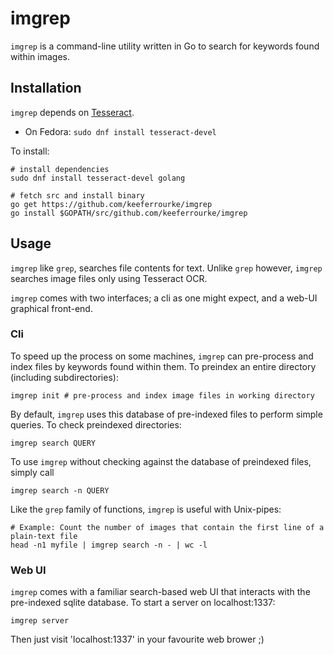 # imgrep

`imgrep` is a command-line utility written in Go to search for keywords
found within images.

## Installation

`imgrep` depends on
[Tesseract](https://github.com/tesseract-ocr/tesseract).
  * On Fedora: `sudo dnf install tesseract-devel`

To install:
```
# install dependencies
sudo dnf install tesseract-devel golang

# fetch src and install binary
go get https://github.com/keeferrourke/imgrep
go install $GOPATH/src/github.com/keeferrourke/imgrep

```

## Usage
`imgrep` like `grep`, searches file contents for text. Unlike `grep`
however, `imgrep` searches image files only using Tesseract OCR.

`imgrep` comes with two interfaces; a cli as one might expect, and a
web-UI graphical front-end.

### Cli
To speed up the process on some machines, `imgrep` can pre-process and
index files by keywords found within them. To preindex an entire
directory (including subdirectories):
```
imgrep init # pre-process and index image files in working directory
```

By default, `imgrep` uses this database of pre-indexed files to perform
simple queries. To check preindexed directories:
```
imgrep search QUERY
```

To use `imgrep` without checking against the database of preindexed
files, simply call
```
imgrep search -n QUERY
```

Like the `grep` family of functions, `imgrep` is useful with Unix-pipes:
```
# Example: Count the number of images that contain the first line of a
plain-text file
head -n1 myfile | imgrep search -n - | wc -l
```

### Web UI
`imgrep` comes with a familiar search-based web UI that interacts with
the pre-indexed sqlite database. To start a server on localhost:1337:

```
imgrep server
```
Then just visit 'localhost:1337' in your favourite web brower ;)
